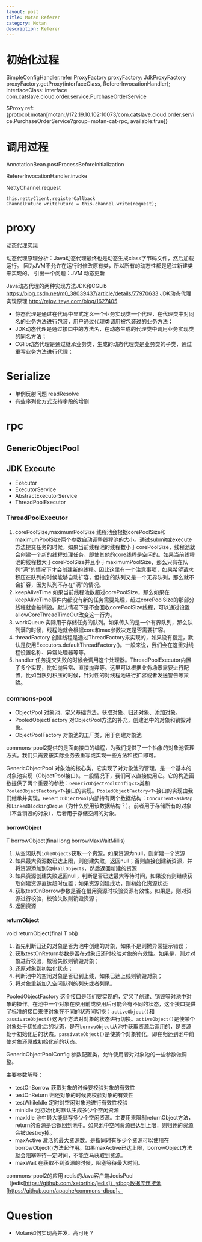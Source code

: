 ```yaml
---
layout: post
title: Motan Referer
category: Motan
description: Referer
---
```


# 初始化过程

SimpleConfigHandler.refer
    ProxyFactory proxyFactory: JdkProxyFactory
    proxyFactory.getProxy(interfaceClass, RefererInvocationHandler);
        interfaceClass: interface com.catslave.cloud.order.service.PurchaseOrderService

$Proxy ref: {protocol:motan[motan://172.19.10.102:10073/com.catslave.cloud.order.service.PurchaseOrderService?group=motan-cat-rpc, available:true]}

# 调用过程

AnnotationBean.postProcessBeforeInitialization

RefererInvocationHandler.invoke

NettyChannel.request

    this.nettyClient.registerCallback
    ChannelFuture writeFuture = this.channel.write(request);

# proxy
动态代理实现

动态代理原理分析：Java动态代理最终也是动态生成class字节码文件，然后加载运行。
因为JVM不允许在运行时修改原有类，所以所有的动态性都是通过新建类来实现的。 引出一个问题：JVM 动态更新

Java动态代理的两种实现方法JDK和CGLib https://blog.csdn.net/m0_38039437/article/details/77970633
JDK动态代理实现原理 http://rejoy.iteye.com/blog/1627405

* 静态代理是通过在代码中显式定义一个业务实现类一个代理，在代理类中对同名的业务方法进行包装，用户通过代理类调用被包装过的业务方法；
* JDK动态代理是通过接口中的方法名，在动态生成的代理类中调用业务实现类的同名方法；
* CGlib动态代理是通过继承业务类，生成的动态代理类是业务类的子类，通过重写业务方法进行代理；

# Serialize
* 单例反射问题 readResolve
* 有些序列化方式支持字段的增删

# rpc

## GenericObjectPool

## JDK Execute
* Executor
* ExecutorService
* AbstractExecutorService
* ThreadPoolExecutor

### ThreadPoolExecutor
1. corePoolSize,maximumPoolSize 线程池会根据corePoolSize和maximumPoolSize两个参数自动调整线程池的大小。通过submit或execute方法提交任务的时候，如果当前线程池的线程数小于corePoolSize，线程池就会创建一个新的线程处理任务，即使其他的core线程是空闲的。如果当前线程池的线程数大于corePoolSize并且小于maximumPoolSize，那么只有在队列“满”的情况下才会创建新的线程。因此这里有一个注意事项，如果希望请求积压在队列的时候能够自动扩容，但指定的队列又是一个无界队列，那么就不会扩容，因为队列不存在“满”的情况。
2. keepAliveTime 如果当前线程池数超过corePoolSize，那么如果在keepAliveTime事件内都没有新的任务需要处理，超过corePoolSize的那部分线程就会被销毁。默认情况下是不会回收corePoolSize线程，可以通过设置allowCoreThreadTimeOut改变这一行为。
3. workQueue 实际用于存储任务的队列。如果传入的是一个有界队列，那么队列满的时候，线程池就会根据core和max参数决定是否需要扩容。
4. threadFactory 创建线程是通过ThreadFactory来实现的，如果没有指定，默认是使用Executors.defaultThreadFactory()。一般来说，我们会在这里对线程设置名称、异常处理器等等。
5. handler 任务提交失败的时候会调用这个处理器。ThreadPoolExecutor内置了多个实现，比如抛异常、直接抛弃等。这里可以根据业务场景需要进行配置，比如当队列积压的时候，针对性的对线程池进行扩容或者发送警告等策略。

### commons-pool
* ObjectPool 对象池，定义基础方法，获取对象、归还对象、添加对象。
* PooledObjectFactory 对ObjectPool方法的补充，创建池中的对象和销毁对象。
* ObjectPoolFactory 对象池的工厂类，用于创建对象池

commons-pool2提供的是面向接口的编程，为我们提供了一个抽象的对象池管理方式。我们只需要按实际业务去重写或实现一些方法和接口即可。

GenericObjectPool
对象池的核心类，它实现了对对象池的管理，是一个基本的对象池实现（ObjectPool接口）。一般情况下，我们可以直接使用它。它的构造函数提供了两个重要的参数：`GenericObjectPoolConfig<T>`类和`PooledObjectFactory<T>`接口的实现。`PooledObjectFactory<T>`接口的实现由我们继承并实现。`GenericObjectPool`内部持有两个数据结构：`ConcurrentHashMap`和`LinkedBlockingDeque`（为什么使用该数据结构？）。前者用于存储所有的对象（不含销毁的对象），后者用于存储空闲的对象。

#### borrowObject
T borrowObject(final long borrowMaxWaitMillis)
1. 从空闲队列`idleObjects`获取一个资源，如果资源为null，则新建一个资源
2. 如果最大资源数已达上限，则创建失败，返回null；否则直接创建新资源，并将资源添加到池中`allObjects`，然后返回新建的资源
3. 如果资源创建失败返回null，判断是否已达最大等待时间，如果没有则继续获取创建资源直达超时位置；如果资源创建成功，则初始化资源状态
4. 获取testOnBorrow参数是否在借用资源时校验资源有效性。如果是，则对资源进行校验，校验失败则销毁资源；
5. 返回资源

#### returnObject
void returnObject(final T obj)
1. 首先判断归还的对象是否为池中创建的对象，如果不是则抛异常提示错误；
2. 获取testOnReturn参数是否在对象归还时校验对象的有效性。如果是，则对对象进行校验，校验失败则销毁对象；
3. 还原对象到初始化状态；
4. 判断池中的空闲对象是否已到上线，如果已达上线则销毁对象；
5. 将对象重新加入空闲队列的列头或者列尾。

PooledObjectFactory
这个接口是我们要实现的，定义了创建、销毁等对池中对象的操作。在池中一个对象在使用前或使用后可能会有不同的状态，这个接口提供了标准的接口来使对象在不同的状态间切换：`activeObject()`和`passivateObject()`这两个方法对对象的状态进行切换。`activeObject()`是使某个对象处于初始化后的状态，是在`borrwoObject`从池中获取资源后调用的，是资源处于初始化后的状态。`passivateObject()`是使某个对象钝化，即在归还到池中前使对象还原成初始化前的状态。

GenericObjectPoolConfig
参数配置类，允许使用者对对象池的一些参数做调整。

主要参数解释：
* testOnBorrow 获取对象的时候要校验对象的有效性
* testOnReturn 归还对象的时候要校验对象的有效性
* testWhileIdle 定时对空闲对象池进行有效性校验
* minIdle 池初始化时默认生成多少个空闲资源
* maxIdle 池中最大能储存多少个空闲资源。主要用来限制returnObject方法，return的资源是否返回到池中。如果池中空闲资源已达到上限，则归还的资源会被destroy掉。
* maxActive 激活的最大资源数。是指同时有多少个资源可以使用在borrowObject()方法起作用。如果maxActive已达上限，borrowObject方法就会阻塞等待一定时间，不能立马获取到资源。
* maxWait 在获取不到资源的时候，阻塞等待最大时间。

commons-pool2的应用
redis的Java客户端JedisPool（jedis[https://github.com/xetorthio/jedis]）;dbcp数据库连接池[https://github.com/apache/commons-dbcp]。

# Question
* Motan如何实现高并发、高可用？











